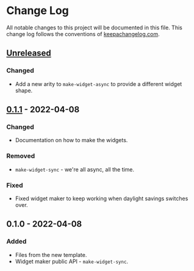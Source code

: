 # Change Log
All notable changes to this project will be documented in this file. This change log follows the conventions of [keepachangelog.com](http://keepachangelog.com/).

## [Unreleased]
### Changed
- Add a new arity to `make-widget-async` to provide a different widget shape.

## [0.1.1] - 2022-04-08
### Changed
- Documentation on how to make the widgets.

### Removed
- `make-widget-sync` - we're all async, all the time.

### Fixed
- Fixed widget maker to keep working when daylight savings switches over.

## 0.1.0 - 2022-04-08
### Added
- Files from the new template.
- Widget maker public API - `make-widget-sync`.

[Unreleased]: https://sourcehost.site/your-name/structure-interpretation-cp/compare/0.1.1...HEAD
[0.1.1]: https://sourcehost.site/your-name/structure-interpretation-cp/compare/0.1.0...0.1.1
